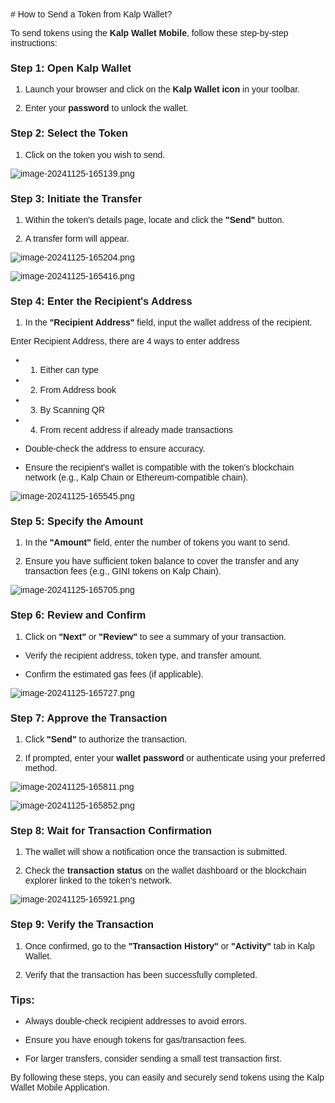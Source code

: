 <style>  body { font-family: "Source Sans 3", sans-serif!important; }</style>
<link href="https://fonts.googleapis.com/css2?family=Source+Sans+3:ital,wght@0,200..900;1,200..900&display=swap" rel="stylesheet">    
<link rel="stylesheet" href="https://fonts.googleapis.com/icon?family=Material+Icons">
# How to Send a Token from Kalp Wallet?

To send tokens using the **Kalp Wallet Mobile**, follow these step-by-step instructions:

### **Step 1: Open Kalp Wallet**

1.  Launch your browser and click on the **Kalp Wallet icon** in your toolbar.
    
2.  Enter your **password** to unlock the wallet.

### **Step 2: Select the Token**

1.  Click on the token you wish to send.

![image-20241125-165139.png](https://doc-images-kalp-studio.s3.ap-south-1.amazonaws.com/Kalp+Wallet+Mobile/9.+How+to+send+tokens+from+Kalp+Wallet/ST+1.png)

### **Step 3: Initiate the Transfer**

1.  Within the token's details page, locate and click the **"Send"** button.
    
2.  A transfer form will appear.

![image-20241125-165204.png](https://doc-images-kalp-studio.s3.ap-south-1.amazonaws.com/Kalp+Wallet+Mobile/9.+How+to+send+tokens+from+Kalp+Wallet/ST+2.png)



![image-20241125-165416.png](https://doc-images-kalp-studio.s3.ap-south-1.amazonaws.com/Kalp+Wallet+Mobile/9.+How+to+send+tokens+from+Kalp+Wallet/ST+3.png)

### **Step 4: Enter the Recipient's Address**

1.  In the **"Recipient Address"** field, input the wallet address of the recipient.
    

Enter Recipient Address, there are 4 ways to enter address

-   1. Either can type
    
-   2. From Address book
    
-   3. By Scanning QR
    
-   4. From recent address if already made transactions
    

-   Double-check the address to ensure accuracy.
    
-   Ensure the recipient's wallet is compatible with the token's blockchain network (e.g., Kalp Chain or Ethereum-compatible chain).


![image-20241125-165545.png](https://doc-images-kalp-studio.s3.ap-south-1.amazonaws.com/Kalp+Wallet+Mobile/9.+How+to+send+tokens+from+Kalp+Wallet/ST+4.png)

### **Step 5: Specify the Amount**

1.  In the **"Amount"** field, enter the number of tokens you want to send.
    
2.  Ensure you have sufficient token balance to cover the transfer and any transaction fees (e.g., GINI tokens on Kalp Chain).


![image-20241125-165705.png](https://doc-images-kalp-studio.s3.ap-south-1.amazonaws.com/Kalp+Wallet+Mobile/9.+How+to+send+tokens+from+Kalp+Wallet/ST+5.png)

### **Step 6: Review and Confirm**

1.  Click on **"Next"** or **"Review"** to see a summary of your transaction.
    

-   Verify the recipient address, token type, and transfer amount.
    
-   Confirm the estimated gas fees (if applicable).
    
![image-20241125-165727.png](https://doc-images-kalp-studio.s3.ap-south-1.amazonaws.com/Kalp+Wallet+Mobile/9.+How+to+send+tokens+from+Kalp+Wallet/ST+6.png)

### **Step 7: Approve the Transaction**

1.  Click **"Send"** to authorize the transaction.
    
2.  If prompted, enter your **wallet password** or authenticate using your preferred method.
    

![image-20241125-165811.png](https://doc-images-kalp-studio.s3.ap-south-1.amazonaws.com/Kalp+Wallet+Mobile/9.+How+to+send+tokens+from+Kalp+Wallet/ST+7.png)



![image-20241125-165852.png](https://doc-images-kalp-studio.s3.ap-south-1.amazonaws.com/Kalp+Wallet+Mobile/9.+How+to+send+tokens+from+Kalp+Wallet/ST+8.png)

### **Step 8: Wait for Transaction Confirmation**

1.  The wallet will show a notification once the transaction is submitted.
    
2.  Check the **transaction status** on the wallet dashboard or the blockchain explorer linked to the token's network.


![image-20241125-165921.png](https://doc-images-kalp-studio.s3.ap-south-1.amazonaws.com/Kalp+Wallet+Mobile/9.+How+to+send+tokens+from+Kalp+Wallet/ST+9.png)

### **Step 9: Verify the Transaction**

1.  Once confirmed, go to the **"Transaction History"** or **"Activity"** tab in Kalp Wallet.
    
2.  Verify that the transaction has been successfully completed.
    

### **Tips:**

-   Always double-check recipient addresses to avoid errors.
    
-   Ensure you have enough tokens for gas/transaction fees.
    
-   For larger transfers, consider sending a small test transaction first.
    

By following these steps, you can easily and securely send tokens using the Kalp Wallet Mobile Application.